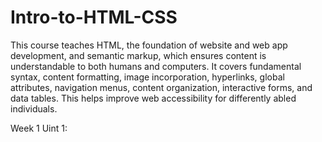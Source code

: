 # Intro-to-HTML-CSS
This course teaches HTML, the foundation of website and web app development, and semantic markup, which ensures content is understandable to both humans and computers. It covers fundamental syntax, content formatting, image incorporation, hyperlinks, global attributes, navigation menus, content organization, interactive forms, and data tables. This helps improve web accessibility for differently abled individuals.

Week 1 Uint 1:
